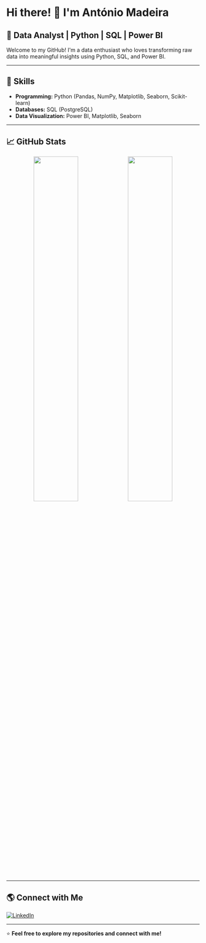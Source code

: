 # Hi there! 👋 I'm António Madeira

## 🚀 Data Analyst | Python | SQL | Power BI  

Welcome to my GitHub! I'm a data enthusiast who loves transforming raw data into meaningful insights using Python, SQL, and Power BI.

---

## 🔧 Skills

- **Programming:** Python (Pandas, NumPy, Matplotlib, Seaborn, Scikit-learn)
- **Databases:** SQL (PostgreSQL)
- **Data Visualization:** Power BI, Matplotlib, Seaborn
---

## 📈 GitHub Stats

<p align="center">
  <img width="48%" src="https://github-readme-stats.vercel.app/api?username=Antonio Madeira&show_icons=true&theme=radical" />
  <img width="48%" src="https://github-readme-streak-stats.herokuapp.com/?user=Antonio Madeira&theme=radical" />
</p>

---

## 🌎 Connect with Me

[![LinkedIn](https://img.shields.io/badge/LinkedIn-Profile-blue?style=flat-square&logo=linkedin)](https://www.linkedin.com/in/antóniomadeira/)  

---

⭐️ **Feel free to explore my repositories and connect with me!**
